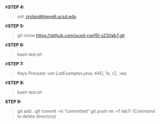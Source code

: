 #**STEP 4:**
>ssh zroland@ieng6.ucsd.edu

#**STEP 5:**
>git clone https://github.com/ucsd-cse15l-s23/lab7.git

#**STEP 6:**
>bash test.sh

#**STEP 7:**
>Keys Pressed: 
>vim ListExamples.java, 44G, 1e, r2, :wq

#**STEP 8:**
>bash test.sh

**STEP 9:**
>git add .
>git commit -m “committed”
>git push 
>rm -rf lab7/ (Command to delete directory)

 

